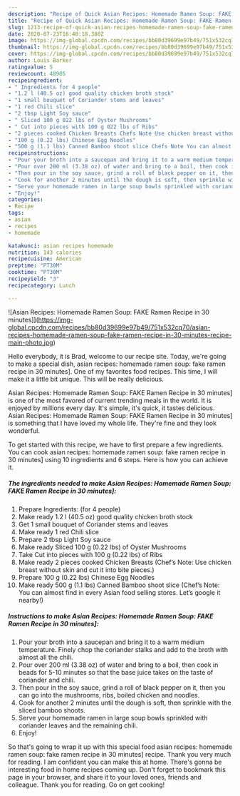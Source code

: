 ```yaml
---
description: "Recipe of Quick Asian Recipes: Homemade Ramen Soup: FAKE Ramen Recipe in 30 minutes]"
title: "Recipe of Quick Asian Recipes: Homemade Ramen Soup: FAKE Ramen Recipe in 30 minutes]"
slug: 1213-recipe-of-quick-asian-recipes-homemade-ramen-soup-fake-ramen-recipe-in-30-minutes
date: 2020-07-23T16:40:18.380Z
image: https://img-global.cpcdn.com/recipes/bb80d39699e97b49/751x532cq70/asian-recipes-homemade-ramen-soup-fake-ramen-recipe-in-30-minutes-recipe-main-photo.jpg
thumbnail: https://img-global.cpcdn.com/recipes/bb80d39699e97b49/751x532cq70/asian-recipes-homemade-ramen-soup-fake-ramen-recipe-in-30-minutes-recipe-main-photo.jpg
cover: https://img-global.cpcdn.com/recipes/bb80d39699e97b49/751x532cq70/asian-recipes-homemade-ramen-soup-fake-ramen-recipe-in-30-minutes-recipe-main-photo.jpg
author: Louis Barker
ratingvalue: 5
reviewcount: 48905
recipeingredient:
- " Ingredients for 4 people"
- "1.2 l (40.5 oz) good quality chicken broth stock"
- "1 small bouquet of Coriander stems and leaves"
- "1 red Chili slice"
- "2 tbsp Light Soy sauce"
- " Sliced 100 g 022 lbs of Oyster Mushrooms"
- " Cut into pieces with 100 g 022 lbs of Ribs"
- "2 pieces cooked Chicken Breasts Chefs Note Use chicken breast without skin and cut it into bite pieces"
- "100 g (0.22 lbs) Chinese Egg Noodles"
- "500 g (1.1 lbs) Canned Bamboo shoot slice Chefs Note You can almost find in every Asian food selling stores Lets google it nearby"
recipeinstructions:
- "Pour your broth into a saucepan and bring it to a warm medium temperature. Finely chop the coriander stalks and add to the broth with almost all the chili."
- "Pour over 200 ml (3.38 oz) of water and bring to a boil, then cook in beads for 5-10 minutes so that the base juice takes on the taste of coriander and chili."
- "Then pour in the soy sauce, grind a roll of black pepper on it, then you can go into the mushrooms, ribs, boiled chicken and noodles."
- "Cook for another 2 minutes until the dough is soft, then sprinkle with the sliced ​​bamboo shoots."
- "Serve your homemade ramen in large soup bowls sprinkled with coriander leaves and the remaining chili."
- "Enjoy!"
categories:
- Recipe
tags:
- asian
- recipes
- homemade

katakunci: asian recipes homemade 
nutrition: 143 calories
recipecuisine: American
preptime: "PT30M"
cooktime: "PT30M"
recipeyield: "3"
recipecategory: Lunch

---
```



![Asian Recipes: Homemade Ramen Soup: FAKE Ramen Recipe in 30 minutes]](https://img-global.cpcdn.com/recipes/bb80d39699e97b49/751x532cq70/asian-recipes-homemade-ramen-soup-fake-ramen-recipe-in-30-minutes-recipe-main-photo.jpg)

Hello everybody, it is Brad, welcome to our recipe site. Today, we're going to make a special dish, asian recipes: homemade ramen soup: fake ramen recipe in 30 minutes]. One of my favorites food recipes. This time, I will make it a little bit unique. This will be really delicious.



Asian Recipes: Homemade Ramen Soup: FAKE Ramen Recipe in 30 minutes] is one of the most favored of current trending meals in the world. It is enjoyed by millions every day. It's simple, it's quick, it tastes delicious. Asian Recipes: Homemade Ramen Soup: FAKE Ramen Recipe in 30 minutes] is something that I have loved my whole life. They're fine and they look wonderful.


To get started with this recipe, we have to first prepare a few ingredients. You can cook asian recipes: homemade ramen soup: fake ramen recipe in 30 minutes] using 10 ingredients and 6 steps. Here is how you can achieve it.

<!--inarticleads1-->

##### The ingredients needed to make Asian Recipes: Homemade Ramen Soup: FAKE Ramen Recipe in 30 minutes]:

1. Prepare  Ingredients: (for 4 people)
1. Make ready 1.2 l (40.5 oz) good quality chicken broth stock
1. Get 1 small bouquet of Coriander stems and leaves
1. Make ready 1 red Chili slice
1. Prepare 2 tbsp Light Soy sauce
1. Make ready  Sliced ​​100 g (0.22 lbs) of Oyster Mushrooms
1. Take  Cut into pieces with 100 g (0.22 lbs) of Ribs
1. Make ready 2 pieces cooked Chicken Breasts (Chef’s Note: Use chicken breast without skin and cut it into bite pieces.)
1. Prepare 100 g (0.22 lbs) Chinese Egg Noodles
1. Make ready 500 g (1.1 lbs) Canned Bamboo shoot slice (Chef’s Note: You can almost find in every Asian food selling stores. Let’s google it nearby!)




<!--inarticleads2-->

##### Instructions to make Asian Recipes: Homemade Ramen Soup: FAKE Ramen Recipe in 30 minutes]:

1. Pour your broth into a saucepan and bring it to a warm medium temperature. Finely chop the coriander stalks and add to the broth with almost all the chili.
1. Pour over 200 ml (3.38 oz) of water and bring to a boil, then cook in beads for 5-10 minutes so that the base juice takes on the taste of coriander and chili.
1. Then pour in the soy sauce, grind a roll of black pepper on it, then you can go into the mushrooms, ribs, boiled chicken and noodles.
1. Cook for another 2 minutes until the dough is soft, then sprinkle with the sliced ​​bamboo shoots.
1. Serve your homemade ramen in large soup bowls sprinkled with coriander leaves and the remaining chili.
1. Enjoy!




So that's going to wrap it up with this special food asian recipes: homemade ramen soup: fake ramen recipe in 30 minutes] recipe. Thank you very much for reading. I am confident you can make this at home. There's gonna be interesting food in home recipes coming up. Don't forget to bookmark this page in your browser, and share it to your loved ones, friends and colleague. Thank you for reading. Go on get cooking!
